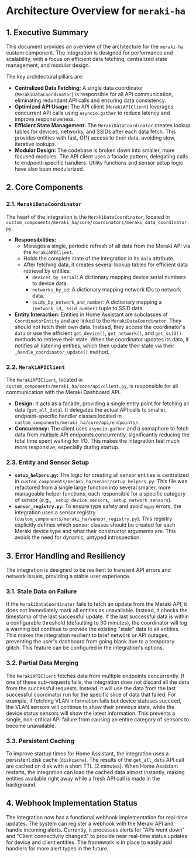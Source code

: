 # Architecture Overview for `meraki-ha`

## 1. Executive Summary

This document provides an overview of the architecture for the `meraki-ha` custom component. The integration is designed for performance and scalability, with a focus on efficient data fetching, centralized state management, and modular design.

The key architectural pillars are:

- **Centralized Data Fetching:** A single data coordinator (`MerakiDataCoordinator`) is responsible for all API communication, eliminating redundant API calls and ensuring data consistency.
- **Optimized API Usage:** The API client (`MerakiAPIClient`) leverages concurrent API calls using `asyncio.gather` to reduce latency and improve responsiveness.
- **Efficient State Management:** The `MerakiDataCoordinator` creates lookup tables for devices, networks, and SSIDs after each data fetch. This provides entities with fast, O(1) access to their data, avoiding slow, iterative lookups.
- **Modular Design:** The codebase is broken down into smaller, more focused modules. The API client uses a facade pattern, delegating calls to endpoint-specific handlers. Utility functions and sensor setup logic have also been modularized.

## 2. Core Components

### 2.1. `MerakiDataCoordinator`

The heart of the integration is the `MerakiDataCoordinator`, located in `custom_components/meraki_ha/core/coordinators/meraki_data_coordinator.py`.

- **Responsibilities:**
    - Manages a single, periodic refresh of all data from the Meraki API via the `MerakiAPIClient`.
    - Holds the complete state of the integration in its `data` attribute.
    - After fetching data, it creates several lookup tables for efficient data retrieval by entities:
        - `devices_by_serial`: A dictionary mapping device serial numbers to device data.
        - `networks_by_id`: A dictionary mapping network IDs to network data.
        - `ssids_by_network_and_number`: A dictionary mapping a `(network_id, ssid_number)` tuple to SSID data.
- **Entity Interaction:** Entities in Home Assistant are subclasses of `CoordinatorEntity` and are linked to the `MerakiDataCoordinator`. They should not fetch their own data. Instead, they access the coordinator's `data` or use the efficient `get_device()`, `get_network()`, and `get_ssid()` methods to retrieve their state. When the coordinator updates its data, it notifies all listening entities, which then update their state via their `_handle_coordinator_update()` method.

### 2.2. `MerakiAPIClient`

The `MerakiAPIClient`, located in `custom_components/meraki_ha/core/api/client.py`, is responsible for all communication with the Meraki Dashboard API.

- **Design:** It acts as a facade, providing a single entry point for fetching all data (`get_all_data`). It delegates the actual API calls to smaller, endpoint-specific handler classes located in `custom_components/meraki_ha/core/api/endpoints/`.
- **Concurrency:** The client uses `asyncio.gather` and a semaphore to fetch data from multiple API endpoints concurrently, significantly reducing the total time spent waiting for I/O. This makes the integration feel much more responsive, especially during startup.

### 2.3. Entity and Sensor Setup

- **`setup_helpers.py`:** The logic for creating all sensor entities is centralized in `custom_components/meraki_ha/sensor/setup_helpers.py`. This file was refactored from a single large function into several smaller, more manageable helper functions, each responsible for a specific category of sensor (e.g., `_setup_device_sensors`, `_setup_network_sensors`).
- **`sensor_registry.py`:** To ensure type safety and avoid `mypy` errors, the integration uses a sensor registry (`custom_components/meraki_ha/sensor_registry.py`). This registry explicitly defines which sensor classes should be created for each Meraki device type and what their constructor arguments are. This avoids the need for dynamic, untyped introspection.

## 3. Error Handling and Resiliency

The integration is designed to be resilient to transient API errors and network issues, providing a stable user experience.

### 3.1. Stale Data on Failure

If the `MerakiDataCoordinator` fails to fetch an update from the Meraki API, it does not immediately mark all entities as unavailable. Instead, it checks the timestamp of the last successful update. If the last successful data is within a configurable threshold (defaulting to 30 minutes), the coordinator will log a warning but continue to provide the existing "stale" data to all entities. This makes the integration resilient to brief network or API outages, preventing the user's dashboard from going blank due to a temporary glitch. This feature can be configured in the integration's options.

### 3.2. Partial Data Merging

The `MerakiAPIClient` fetches data from multiple endpoints concurrently. If one of these sub-requests fails, the integration does not discard all the data from the successful requests. Instead, it will use the data from the last successful coordinator run for the specific slice of data that failed. For example, if fetching VLAN information fails but device statuses succeed, the VLAN sensors will continue to show their previous state, while the device status sensors will show the latest information. This prevents a single, non-critical API failure from causing an entire category of sensors to become unavailable.

### 3.3. Persistent Caching

To improve startup times for Home Assistant, the integration uses a persistent disk cache (`diskcache`). The results of the `get_all_data` API call are cached on disk with a short TTL (2 minutes). When Home Assistant restarts, the integration can load the cached data almost instantly, making entities available right away while a fresh API call is made in the background.

## 4. Webhook Implementation Status

The integration now has a functional webhook implementation for real-time updates. The system can register a webhook with the Meraki API and handle incoming alerts. Currently, it processes alerts for "APs went down" and "Client connectivity changed" to provide near real-time status updates for device and client entities. The framework is in place to easily add handlers for more alert types in the future.
